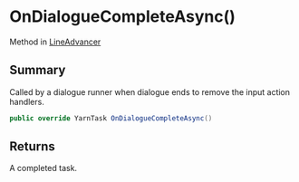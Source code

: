 # OnDialogueCompleteAsync()

Method in [LineAdvancer](yarn.unity.lineadvancer.md)

## Summary

Called by a dialogue runner when dialogue ends to remove the input action handlers.

```csharp
public override YarnTask OnDialogueCompleteAsync()
```

## Returns

A completed task.
